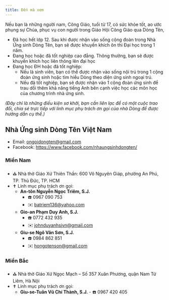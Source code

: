 ```yaml
---
title: Đến mà xem
---
```


Nếu bạn là những người nam, Công Giáo, tuổi từ 17, có sức khỏe tốt, ao ước phụng sự Chúa, phục vụ con người trong Giáo Hội Công Giáo qua Dòng Tên,

* Đã học hết lớp 12. Sau khi được nhận vào sống cộng đoàn trong Nhà Ứng sinh Dòng Tên, bạn sẽ được khuyến khích ôn thi Đại học trong 1 năm.
* Đang học hoặc đã tốt nghiệp cao đẳng. Thông thường, bạn sẽ được khuyến khích học liên thông lên đại học
* Đang học ĐH hoặc đã tốt nghiệp:
    * Nếu là sinh viên, bạn có thể được nhận vào sống nội trú trong 1 cộng đoàn ứng sinh hoặc tìm hiểu Dòng theo diện ứng sinh ngoại trú.
    * Nếu đã tốt nghiệp, bạn sẽ được nhận vào 1 cộng đoàn ứng sinh để trau dồi thêm khả năng tiếng Anh bên cạnh việc học các môn học của chương trình nhà ứng sinh.

*(Đây chỉ là những điều kiện sơ khởi, bạn cần liên lạc để có một cuộc trao đổi, chia sẻ trực tiếp với linh mục phụ trách ơn gọi của nhà Dòng để được hướng dẫn cụ thể.)*

## Nhà Ứng sinh Dòng Tên Việt Nam

* Email: ongoidongten@gmail.com
* Facebook: https://www.facebook.com/nhaungsinhdongten/

### Miền Nam

* ⛪️ Nhà thờ Giáo Xứ Thiên Thần: 600 Võ Nguyên Giáp, phường An Phú, TP. Thủ Đức, TP. HCM
* ✝️ Linh mục phụ trách ơn gọi: 
    * **An-tôn Nguyễn Ngọc Triêm, S.J.**
        * ☎️ 0967 090 753
        * ✉️ batriem136@yahoo.com
    * **Gio-an Phạm Duy Anh, S.J.**
        * ☎️ 0772 432 935
        * ✉️ johnduyanhsjvn@gmail.com
    * **Giu-se Ngô Văn Sơn, S.J.**
        * ☎️ 0984 862 851
        * ✉️ hongotenson@gmail.com

### Miền Bắc

* ⛪️ Nhà thờ Giáo Xứ Ngọc Mạch – Số 357 Xuân Phương, quận Nam Từ Liêm, Hà Nội
* ✝️ Linh mục phụ trách ơn gọi:  
    * **Giu-se-Tuân Vũ Chí Thành, S.J.** - ☎️ 0967 420 405